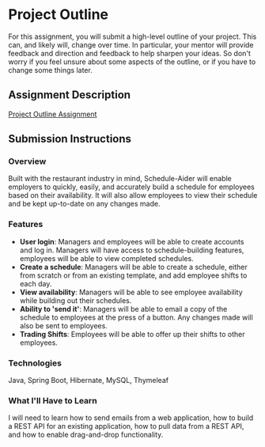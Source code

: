 # Project Outline
For this assignment, you will submit a high-level outline of your project. This can, and likely will, change over time. In particular, your mentor will provide feedback and direction and feedback to help sharpen your ideas. So don't worry if you feel unsure about some aspects of the outline, or if you have to change some things later.

## Assignment Description
[Project Outline Assignment](https://education.launchcode.org/liftoff/assignments/project-outline/)

## Submission Instructions

### Overview
Built with the restaurant industry in mind, Schedule-Aider will enable employers to quickly, easily, and accurately build a schedule for employees based on their availability. It will also allow employees to view their schedule and be kept up-to-date on any changes made.
### Features
* **User login**: Managers and employees will be able to create accounts and log in. Managers will have access to schedule-building features, employees will be able to view completed schedules.
* **Create a schedule**: Managers will be able to create a schedule, either from scratch or from an existing template, and add employee shifts to each day.
* **View availability**: Managers will be able to see employee availability while building out their schedules.
* **Ability to 'send it'**: Managers will be able to email a copy of the schedule to employees at the press of a button. Any changes made will also be sent to employees.
* **Trading Shifts**: Employees will be able to offer up their shifts to other employees.

### Technologies
Java, Spring Boot, Hibernate, MySQL, Thymeleaf

### What I'll Have to Learn
I will need to learn how to send emails from a web application, how to build a REST API for an existing application, how to pull data from a REST API, and how to enable drag-and-drop functionality.